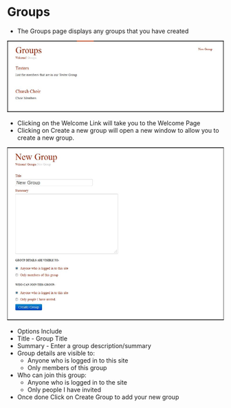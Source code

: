 # Groups

* The Groups page displays any groups that you have created

![Alt Text](https://github.com/concordia-publishing-house/unite-help/raw/master//images/Groups.JPG "")

  * Clicking on the Welcome Link will take you to the Welcome Page
  * Clicking on Create a new group will open a new window to allow you to create a new group.

![Alt Text](https://github.com/concordia-publishing-house/unite-help/raw/master//images/newgroup.JPG "")

  * Options Include
   * Title - Group Title
   * Summary - Enter a group description/summary
   * Group details are visible to:
     * Anyone who is logged in to this site
     * Only members of this group
   * Who can join this group:
     * Anyone who is logged in to the site
     * Only people I have invited
  * Once done Click on Create Group to add your new group
